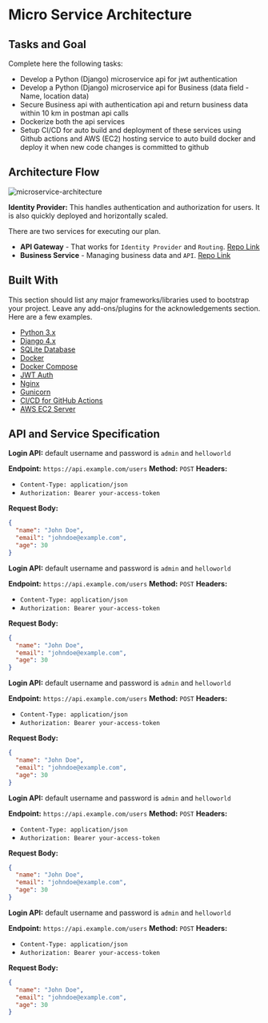 # Micro Service Architecture


## Tasks and Goal

Complete here the following tasks:
-	Develop a Python (Django) microservice api for jwt authentication 
-	Develop a Python (Django) microservice api for Business (data field - Name, location data) 
-	Secure Business api with authentication api and return business data within 10 km in postman api calls
-	Dockerize both the api services 
-	Setup CI/CD for auto build and deployment of these services using Github actions and AWS (EC2) hosting service to auto build docker and deploy it when new code changes is committed to github

## Architecture Flow
![microservice-architecture](https://www.futurefundamentals.com/wp-content/uploads/2019/06/microservice-architecture-1024x560.png)

**Identity Provider:** This handles authentication and authorization for users. It is also quickly deployed and horizontally scaled.

There are two services for executing our plan.
- **API Gateway** - That works for `Identity Provider` and `Routing`. [Repo Link](https://github.com/farjanul/api-gateway)
- **Business Service** - Managing business data and `API`. [Repo Link](https://github.com/farjanul/business-service)

## Built With

This section should list any major frameworks/libraries used to bootstrap your project. Leave any add-ons/plugins for the acknowledgements section. Here are a few examples.

* [Python 3.x](https://www.python.org/)
* [Django 4.x](https://www.djangoproject.com/)
* [SQLite Database](https://www.sqlite.org/index.html)
* [Docker](https://www.docker.com/)
* [Docker Compose](https://docs.docker.com/compose/)
* [JWT Auth](https://jwt.io/)
* [Nginx](https://www.nginx.com/)
* [Gunicorn](https://gunicorn.org/)
* [CI/CD for GitHub Actions](https://github.com/features/actions)
* [AWS EC2 Server](https://aws.amazon.com/ec2/)


## API and Service Specification
**Login API:** default username and password is `admin` and `helloworld`

**Endpoint:** `https://api.example.com/users`
**Method:** `POST`
**Headers:**
- `Content-Type: application/json`
- `Authorization: Bearer your-access-token`

**Request Body:**

```json
{
  "name": "John Doe",
  "email": "johndoe@example.com",
  "age": 30
}
```

**Login API:** default username and password is `admin` and `helloworld`

**Endpoint:** `https://api.example.com/users`
**Method:** `POST`
**Headers:**
- `Content-Type: application/json`
- `Authorization: Bearer your-access-token`

**Request Body:**

```json
{
  "name": "John Doe",
  "email": "johndoe@example.com",
  "age": 30
}
```

**Login API:** default username and password is `admin` and `helloworld`

**Endpoint:** `https://api.example.com/users`
**Method:** `POST`
**Headers:**
- `Content-Type: application/json`
- `Authorization: Bearer your-access-token`

**Request Body:**

```json
{
  "name": "John Doe",
  "email": "johndoe@example.com",
  "age": 30
}
```

**Login API:** default username and password is `admin` and `helloworld`

**Endpoint:** `https://api.example.com/users`
**Method:** `POST`
**Headers:**
- `Content-Type: application/json`
- `Authorization: Bearer your-access-token`

**Request Body:**

```json
{
  "name": "John Doe",
  "email": "johndoe@example.com",
  "age": 30
}
```

**Login API:** default username and password is `admin` and `helloworld`

**Endpoint:** `https://api.example.com/users`
**Method:** `POST`
**Headers:**
- `Content-Type: application/json`
- `Authorization: Bearer your-access-token`

**Request Body:**

```json
{
  "name": "John Doe",
  "email": "johndoe@example.com",
  "age": 30
}
```

